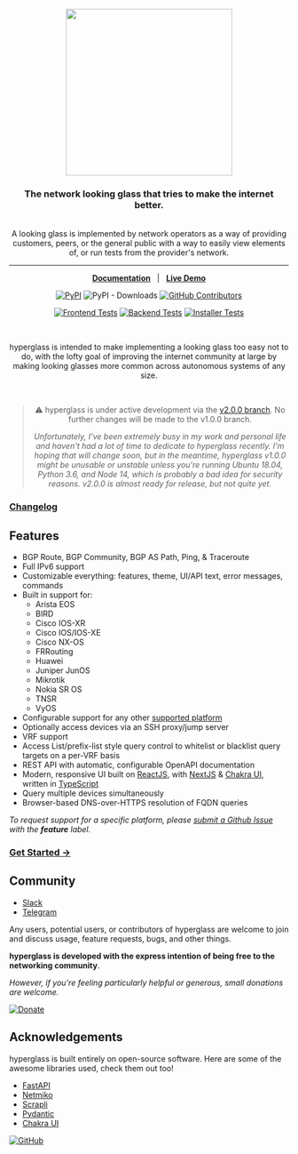 <div align="center">
  <br/>
  <img src="https://res.cloudinary.com/hyperglass/image/upload/v1593916013/logo-light.svg" width=300></img>
  <br/>
  <h3>The network looking glass that tries to make the internet better.</h3>
  <br/>  
  A looking glass is implemented by network operators as a way of providing customers, peers, or the general public with a way to easily view elements of, or run tests from the provider's network.
</div>

<hr/>

<div align="center">

[**Documentation**](https://hyperglass.dev)&nbsp;&nbsp;&nbsp;|&nbsp;&nbsp;&nbsp;[**Live Demo**](https://demo.hyperglass.dev/)

[![PyPI](https://img.shields.io/pypi/v/hyperglass?style=for-the-badge)](https://pypi.org/project/hyperglass/)
![PyPI - Downloads](https://img.shields.io/pypi/dm/hyperglass?color=%2340798C&style=for-the-badge)
[![GitHub Contributors](https://img.shields.io/github/contributors/thatmattlove/hyperglass?color=40798C&style=for-the-badge)](https://github.com/thatmattlove/hyperglass)

[![Frontend Tests](https://img.shields.io/github/workflow/status/thatmattlove/hyperglass/Frontend%20Testing?label=Frontend%20Tests&style=for-the-badge)](https://github.com/thatmattlove/hyperglass/actions?query=workflow%3A%Frontend+Testing%22)
[![Backend Tests](https://img.shields.io/github/workflow/status/thatmattlove/hyperglass/Backend%20Testing?label=Backend%20Tests&style=for-the-badge)](https://github.com/thatmattlove/hyperglass/actions?query=workflow%3A%Backend+Testing%22)
[![Installer Tests](https://img.shields.io/github/workflow/status/thatmattlove/hyperglass/Installer%20Testing?label=Installer%20Tests&style=for-the-badge)](https://github.com/thatmattlove/hyperglass/actions?query=workflow%3A%Installer+Testing%22)

<br/>

hyperglass is intended to make implementing a looking glass too easy not to do, with the lofty goal of improving the internet community at large by making looking glasses more common across autonomous systems of any size.

<br/>

> :warning: hyperglass is under active development via the [v2.0.0 branch](https://github.com/thatmattlove/hyperglass/tree/v2.0.0). No further changes will be made to the v1.0.0 branch.
>
> _Unfortunately, I've been extremely busy in my work and personal life and haven't had a lot of time to dedicate to hyperglass recently. I'm hoping that will change soon, but in the meantime, hyperglass v1.0.0 might be unusable or unstable unless you're running Ubuntu 18.04, Python 3.6, and Node 14, which is probably a bad idea for security reasons. v2.0.0 is almost ready for release, but not quite yet._

</div>

### [Changelog](https://github.com/thatmattlove/hyperglass/blob/v1.0.0/CHANGELOG.md)

## Features

- BGP Route, BGP Community, BGP AS Path, Ping, & Traceroute
- Full IPv6 support
- Customizable everything: features, theme, UI/API text, error messages, commands
- Built in support for:
    - Arista EOS
    - BIRD
    - Cisco IOS-XR
    - Cisco IOS/IOS-XE
    - Cisco NX-OS
    - FRRouting
    - Huawei
    - Juniper JunOS
    - Mikrotik
    - Nokia SR OS
    - TNSR
    - VyOS
- Configurable support for any other [supported platform](https://hyperglass.dev/docs/platforms)
- Optionally access devices via an SSH proxy/jump server
- VRF support
- Access List/prefix-list style query control to whitelist or blacklist query targets on a per-VRF basis
- REST API with automatic, configurable OpenAPI documentation
- Modern, responsive UI built on [ReactJS](https://reactjs.org/), with [NextJS](https://nextjs.org/) & [Chakra UI](https://chakra-ui.com/), written in [TypeScript](https://www.typescriptlang.org/)
- Query multiple devices simultaneously
- Browser-based DNS-over-HTTPS resolution of FQDN queries

*To request support for a specific platform, please [submit a Github Issue](https://github.com/thatmattlove/hyperglass/issues/new) with the **feature** label.*

### [Get Started →](https://hyperglass.dev/docs/introduction)

## Community

- [Slack](https://netdev.chat/)
- [Telegram](https://t.me/hyperglasslg)

Any users, potential users, or contributors of hyperglass are welcome to join and discuss usage, feature requests, bugs, and other things.

**hyperglass is developed with the express intention of being free to the networking community**.

*However, if you're feeling particularly helpful or generous, small donations are welcome.*

[![Donate](https://img.shields.io/badge/Donate-blue.svg?logo=paypal&style=for-the-badge)](https://www.paypal.com/cgi-bin/webscr?cmd=_s-xclick&hosted_button_id=ZQFH3BB2B5M3E&source=url)

## Acknowledgements

hyperglass is built entirely on open-source software. Here are some of the awesome libraries used, check them out too!

- [FastAPI](https://fastapi.tiangolo.com/)
- [Netmiko](https://github.com/ktbyers/netmiko)
- [Scrapli](https://github.com/carlmontanari/scrapli)
- [Pydantic](https://pydantic-docs.helpmanual.io/)
- [Chakra UI](https://chakra-ui.com/)

[![GitHub](https://img.shields.io/github/license/thatmattlove/hyperglass?color=330036&style=for-the-badge)](https://github.com/thatmattlove/hyperglass/blob/v1.0.0/LICENSE)

